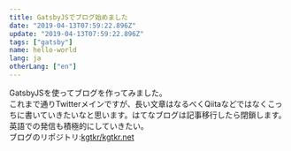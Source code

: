 ```yaml
---
title: GatsbyJSでブログ始めました
date: "2019-04-13T07:59:22.896Z"
update: "2019-04-13T07:59:22.896Z"
tags: ["gatsby"]
name: hello-world
lang: ja
otherLang: ["en"]
---
```


GatsbyJSを使ってブログを作ってみました。  
これまで通りTwitterメインですが、長い文章はなるべくQiitaなどではなくこっちに書いていきたいなと思います。はてなブログは記事移行したら閉鎖します。  
英語での発信も積極的にしていきたい。  
ブログのリポジトリ:[kgtkr/kgtkr.net](https://github.com/kgtkr/kgtkr.net)